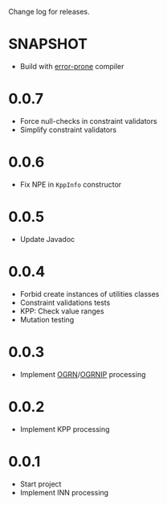 Change log for releases.

# SNAPSHOT

* Build with [error-prone](http://errorprone.info/index) compiler

# 0.0.7

* Force null-checks in constraint validators
* Simplify constraint validators

# 0.0.6

* Fix NPE in `KppInfo` constructor

# 0.0.5

* Update Javadoc

# 0.0.4

* Forbid create instances of utilities classes
* Constraint validations tests
* KPP: Check value ranges
* Mutation testing

# 0.0.3

* Implement [OGRN](https://ru.wikipedia.org/w/index.php?title=%D0%9E%D0%93%D0%A0%D0%9D)/[OGRNIP](https://ru.wikipedia.org/w/index.php?title=%D0%9E%D0%93%D0%A0%D0%9D%D0%98%D0%9F) processing

# 0.0.2

* Implement KPP processing

# 0.0.1

* Start project
* Implement INN processing
